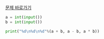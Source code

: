[문제 바로가기](https://boj.kr/2338)

```python
a = int(input())
b = int(input())

print("%d\n%d\n%d"%(a + b, a - b, a * b))
```